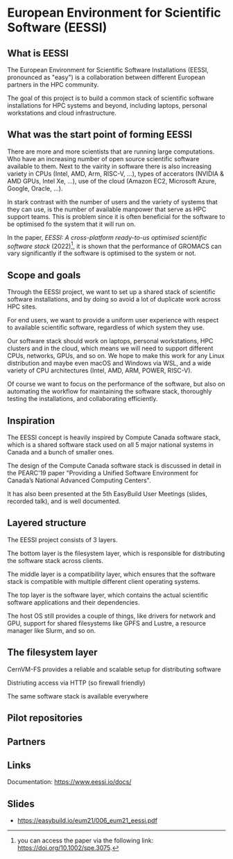 # European Environment for Scientific Software (EESSI)

<!-- EESSI logo
<p align="center">
<img src="" alt="" width="100px"/></br>
</p>
-->

## What is EESSI 

The European Environment for Scientific Software Installations (EESSI, pronounced as "easy") is a collaboration between different European partners in the HPC community.

The goal of this project is to build a common stack of scientific software installations for HPC systems and beyond, including laptops, personal workstations and cloud infrastructure.

## What was the start point of forming EESSI

There are more and more scientists that are running large computations. Who have an increasing number of open source scientific software available to them. Next to the vairity in software there is also increasing variety in CPUs (Intel, AMD, Arm, RISC-V, ...), types of accerators (NVIDIA & AMD GPUs, Intel Xe, ...), use of the cloud (Amazon EC2, Microsoft Azure, Google, Oracle, ...). 

In stark contrast with the number of users and the variety of systems that they can use, is the number of available manpower that serve as HPC support teams. This is problem since it is often beneficial for the software to be optimised fo the system that it will run on. 

In the paper, _EESSI: A cross-platform ready-to-us optimised scientific software stack_ (2022)[^1], it is shown that the performance of GROMACS can vary significantly if the software is optimised to the system or not.

[^1]: you can access the paper via the following link: https://doi.org/10.1002/spe.3075.

## Scope and goals

Through the EESSI project, we want to set up a shared stack of scientific software installations, and by doing so avoid a lot of duplicate work across HPC sites.

For end users, we want to provide a uniform user experience with respect to available scientific software, regardless of which system they use.

Our software stack should work on laptops, personal workstations, HPC clusters and in the cloud, which means we will need to support different CPUs, networks, GPUs, and so on. We hope to make this work for any Linux distribution and maybe even macOS and Windows via WSL, and a wide variety of CPU architectures (Intel, AMD, ARM, POWER, RISC-V).

Of course we want to focus on the performance of the software, but also on automating the workflow for maintaining the software stack, thoroughly testing the installations, and collaborating efficiently.

## Inspiration

The EESSI concept is heavily inspired by Compute Canada software stack, which is a shared software stack used on all 5 major national systems in Canada and a bunch of smaller ones.

The design of the Compute Canada software stack is discussed in detail in the PEARC'19 paper "Providing a Unified Software Environment for Canada’s National Advanced Computing Centers".

It has also been presented at the 5th EasyBuild User Meetings (slides, recorded talk), and is well documented.

## Layered structure

The EESSI project consists of 3 layers.

<!--image-->

The bottom layer is the filesystem layer, which is responsible for distributing the software stack across clients.

The middle layer is a compatibility layer, which ensures that the software stack is compatible with multiple different client operating systems. <!--Also write something more on compatibility layer?-->

The top layer is the software layer, which contains the actual scientific software applications and their dependencies. <!--Also write something more on software layer layer?-->

The host OS still provides a couple of things, like drivers for network and GPU, support for shared filesystems like GPFS and Lustre, a resource manager like Slurm, and so on.

<!--add something on the testing suites-->

## The filesystem layer

CernVM-FS provides a reliable and scalable setup for distributing software <!--expand-->

Distriuting access via HTTP (so firewall friendly) <!--expand-->

The same software stack is available everywhere

## Pilot repositories

<!-- Maybe link to EESSI documentation on how to get access -->

## Partners

<!--starting partners
MulitXscale project-->

## Links

Documentation: https://www.eessi.io/docs/

## Slides

- https://easybuild.io/eum21/006_eum21_eessi.pdf
